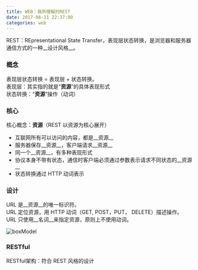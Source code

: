 ```yaml
---
title: WEB：我所理解的REST
date: 2017-06-11 22:37:00
categories: web
---
```


REST：REpresentational State Transfer，表现层状态转换，是浏览器和服务器通信方式的一种__设计风格__。   
 <!-- more -->
### 概念
表现层状态转换 = 表现层 + 状态转换。   
表现层：其实指的就是“__资源__”的具体表现形式   
状态转换：“__资源__”操作（动词）

### 核心
核心概念：__资源__（REST 以资源为核心展开）
+ 互联网所有可以访问的内容，都是__资源__
+ 服务器保存__资源__，客户端请求__资源__
+ 同一个__资源__，有多种表现形式
+ 协议本身不带有状态，通信时客户端必须通过参数表示请求不同状态的__资源__
+ 状态转换通过 HTTP 动词表示

### 设计
URL 是__资源__的唯一标识符。   
URL 定位资源，用 HTTP 动词（GET, POST，PUT， DELETE）描述操作。   
URL 只使用__名词__来指定资源，原则上不使用动词。   

![boxModel](http://oqkd33ypt.bkt.clouddn.com/rest-transfer.png)

### RESTful
RESTful架构：符合 REST 风格的设计
